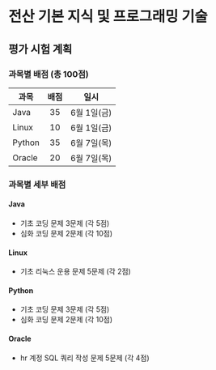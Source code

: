 # 전산 기본 지식 및 프로그래밍 기술

## 평가 시험 계획

### 과목별 배점 (총 100점)

| 과목       | 배점 | 일시 | 
| --------- |:---:|:---:|
| Java      | 35  | 6월 1일(금) |
| Linux     | 10  | 6월 1일(금) |
| Python    | 35  | 6월 7일(목) |
| Oracle    | 20  | 6월 7일(목) |

### 과목별 세부 배점

#### Java

- 기초 코딩 문제 3문제 (각 5점)
- 심화 코딩 문제 2문제 (각 10점)

#### Linux

- 기초 리눅스 운용 문제 5문제 (각 2점)

#### Python

- 기초 코딩 문제 3문제 (각 5점)
- 심화 코딩 문제 2문제 (각 10점)

#### Oracle

- hr 계정 SQL 쿼리 작성 문제 5문제 (각 4점)


